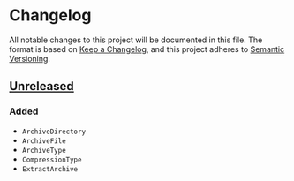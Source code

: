 ﻿# Changelog

All notable changes to this project will be documented in this file. The format
is based on [Keep a Changelog](https://keepachangelog.com/en/1.0.0/), and this
project adheres to [Semantic Versioning](https://semver.org/spec/v2.0.0.html).

## [Unreleased]

### Added

- `ArchiveDirectory`
- `ArchiveFile`
- `ArchiveType`
- `CompressionType`
- `ExtractArchive`

[Unreleased]: https://github.com/shmuelie/Shmuelie.MonoRepo